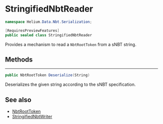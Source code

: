 # StringifiedNbtReader

~~~cs
namespace Helium.Data.Nbt.Serialization;

[RequiresPreviewFeatures]
public sealed class StringifiedNbtReader
~~~

Provides a mechanism to read a `NbtRootToken` from a sNBT string.

## Methods

---

~~~cs
public NbtRootToken Deserialize(String)
~~~

Deserializes the given string according to the sNBT specification.

## See also

- [NbtRootToken](./nbtroottoken)
- [StringifiedNbtWriter](./stringifiednbtwriter)